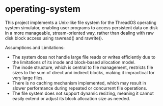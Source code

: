# operating-system
This project implements a Unix-like file system for the ThreadOS operating system simulator, enabling user programs to access persistent data on disk in a more manageable, stream-oriented way, rather than dealing with raw disk block access using rawread() and rawrite().

Assumptions and Limitations:
 * The system does not handle large file reads or writes efficiently due 
   to the limitations of its inode and block-based allocation model.
 * The inode structure, which is central to file management, restricts 
   file sizes to the sum of direct and indirect blocks, making it impractical 
   for very large files.
 * There is no caching mechanism implemented, which may result in slower 
   performance during repeated or concurrent file operations.
 * The file system does not support dynamic resizing, meaning it cannot 
   easily extend or adjust its block allocation size as needed.
